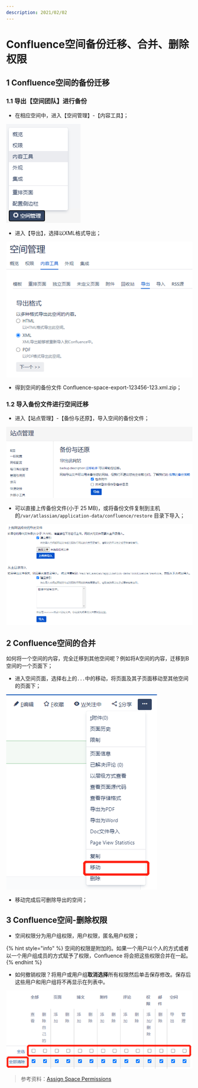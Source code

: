 ```yaml
---
description: 2021/02/02
---
```


# Confluence空间备份迁移、合并、删除权限

## 1 Confluence空间的备份迁移

### 1.1 导出【空间团队】进行备份

* 在相应空间中，进入【空间管理】-【内容工具】；

![](../.gitbook/assets/image%20%287%29.png)

* 进入【导出】，选择以XML格式导出；

![XML&#x5BFC;&#x51FA;&#x7A7A;&#x95F4;](../.gitbook/assets/image%20%289%29.png)

* 得到空间的备份文件 Confluence-space-export-123456-123.xml.zip；

### 1.2 导入备份文件进行空间迁移

* 进入【站点管理】-【备份与还原】，导入空间的备份文件；

![](../.gitbook/assets/image%20%2810%29.png)

* 可以直接上传备份文件\(小于 25 MB\)，或将备份文件复制到主机的`/var/atlassian/application-data/confluence/restore` 目录下导入；

![&#x4E0A;&#x4F20;&#x6216;&#x5BFC;&#x5165;&#x5907;&#x4EFD;&#x6587;&#x4EF6;](../.gitbook/assets/image%20%286%29.png)

## 2 Confluence空间的合并

如何将一个空间的内容，完全迁移到其他空间呢？例如将A空间的内容，迁移到B空间的一个页面下；

* 进入空间页面，选择右上的`...`中的移动，将页面及其子页面移动至其他空间的页面下；

![&#x79FB;&#x52A8;&#x9875;&#x9762;](../.gitbook/assets/image%20%2811%29.png)

* 移动完成后可删除导出的空间；

## 3 Confluence空间-删除权限

* 空间权限分为用户组权限，用户权限，匿名用户权限；

{% hint style="info" %}
空间的权限是附加的。如果一个用户以个人的方式或者以一个用户组成员的方式赋予了权限，Confluence 将会把这些权限合并在一起。
{% endhint %}

* 如何撤销权限？将用户或用户组**取消选择**所有权限然后单击保存修改。保存后这些用户和用户组将不再显示在列表中。

![&#x64A4;&#x9500;&#x6743;&#x9650;](../.gitbook/assets/image%20%288%29.png)

> 参考资料：​[Assign Space Permissions](https://www.cwiki.us/display/CONFLUENCEWIKI/Assign+Space+Permissions)

